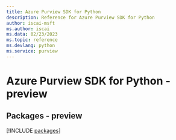 ```yaml
---
title: Azure Purview SDK for Python
description: Reference for Azure Purview SDK for Python
author: iscai-msft
ms.author: iscai
ms.data: 02/23/2023
ms.topic: reference
ms.devlang: python
ms.service: purview
---
```

# Azure Purview SDK for Python - preview
## Packages - preview
[!INCLUDE [packages](purview-index.md)]